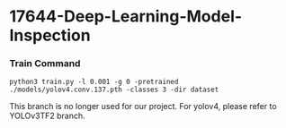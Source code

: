 # 17644-Deep-Learning-Model-Inspection


### Train Command
```
python3 train.py -l 0.001 -g 0 -pretrained ./models/yolov4.conv.137.pth -classes 3 -dir dataset
```

This branch is no longer used for our project. For yolov4, please refer to YOLOv3TF2 branch.
